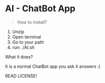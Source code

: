 # AI - ChatBot App

>How to install?

  1. Unzip
  2. Open terminal
  3. Go to your path
  4. run: ./AI.sh

What it does?

  It is a normal ChatBot app you ask it answers :)

READ LICENSE!
